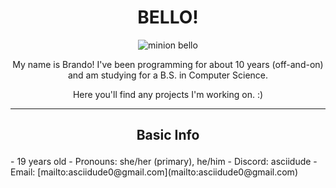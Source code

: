 <div align="center">
    <h1>BELLO!</h1>
    <img src="http://i.makeagif.com/media/7-17-2015/gqAR_z.gif" alt="minion bello">
    <p>My name is Brando! I've been programming for about 10 years (off-and-on) and am studying for a B.S. in Computer Science.</p>
    <p>Here you'll find any projects I'm working on. :)</p>
    <hr>
    <h2>Basic Info</p>
</div>
- 19 years old
- Pronouns: she/her (primary), he/him
- Discord: asciidude
- Email: [mailto:asciidude0@gmail.com](mailto:asciidude0@gmail.com)